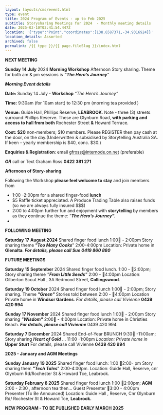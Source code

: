 ```yaml
---
layout: layouts/cms/event.html
type: event
title: 2024 Program of Events - up to Feb 2025
subtitle: Storysharing Meetings for 2024  - Monthly meeting details
date: 2025-02-10T02:41:54.447Z
location: '{"type":"Point","coordinates":[138.6587371,-34.9316924]}'
location_details: Assorted
archived: false
permalink: /{{ type }}/{{ page.fileSlug }}/index.html
---
```

**NEXT MEETING**

**Sunday 14 July** 2024
**Morning Workshop** Afternoon Story sharing.
Theme for both am & pm sessions is ***"The Hero’s Journey***"


***Morning Event details***

**Date:** Sunday 14 July - **Workshop** *“The Hero’s Journey”*

**Time:** 9:30am (for 10am start) to 12:30 pm (morning tea provided )

**Venue:** Guide Hall, Phillips Reserve, **LEABROOK**. Note - three (3) streets surround Phillips Reserve. These are Glynburn Road, **with parking and access to hall from both** Rochester Street **&** Howard Terrace.

**Cost: $20** non-members; $10 members. Please REGISTER then pay cash at the door, on the day.(Underwritten & subsidised by Storytelling Australia SA. If keen – yearly membership is $40, conc. $30.)

**Enquiries & Registration**: email [gfross@internode.on.net](mailto:gfross@internode.on.net) (preferable)

***OR*** call or Text Graham Ross **0422 381 271**

**Afternoon of Story-sharing**

Following the Workshop **please feel welcome to stay** and join members from

* 1:00 -2:00pm for a shared finger-food **lunch**
* $5 Raffle ticket appreciated. A Produce Trading Table also raises funds (so we are always fully insured $$$)
* 2:00 to 4:00pm further fun and enjoyment with **storytelling** by members as they **c**ontinue the theme: “***The Hero’s Journey”.***
*

**FOLLOWING MEETING**

**Saturday 17** **August 2024**
Shared finger food lunch 1:00 - 2:00pm
Story sharing theme ***"Too Many Cooks***"  2:00-4:00pm 
Location: Private home in **Glenalta**.
***For details, please call Sue 0419 860 880***

**FUTURE MEETINGS** 

**Saturday 15 September** 2024
Shared finger food lunch. 1:00 - 2:00pm; 
Story sharing theme ***"From Little Seeds"*** 2:00 - 4:00pm
Location: Gilberton Scout Hall , 3A Redmond Street, **Collingswood**.

**Saturday** **19 October** 2024
Shared finger food lunch 1:00 - 2:00pm; Story sharing. Theme  ***"Green"*** 
Stories told between  2:00 - 4:00pm 
Location Private home in  **Windsor Gardens**. *For details, please call Vivienne*  **0439 420 994**

**Sunday 17 November** 2024
Shared finger food lunch 1:00 - 2:00pm
Story sharing ***"Wisdom"*** 2:00 - 4:00pm 
Location: Private home in Christies Beach. ***For details, please call Vivienne***  0439 420 994

**Saturday 7 December** 2024
Shared End-of-Year BRUNCH 9:30 -11:00am; 
Story sharing ***Heart of Gold*** … 11:00 -1:00pm 
*Location: Private home in* **Upper Sturt** For details, please call Vivienne  **0439 420 994**

[](<>)**2025 - January and AGM Meetings**

**Sunday January 19 2025** 
Shared finger food lunch: 1:00 2:00- pm
Story sharing them ***"Tech Tales***" 2:00-4:00pm. 
Location: Guide Hall, Reserve, cnr Glynburn Rd/Rochester St & Howard Tce, Leabrook. 

**Saturday February 8 2025** 
Shared finger food lunch 1:00 2:00pm;
**AGM** 2:00 - 2:30 , afternoon tea then...
Guest Presenter 3:00 - 4:00pm Presenter (To Be Announced)
Location: Guide Hall , Reserve, Cnr Glynburn Rd/ Rochester St & Howard Tce, **Leabrook.**

**NEW PROGRAM - TO BE PUBLISHED EARLY MARCH 2025**